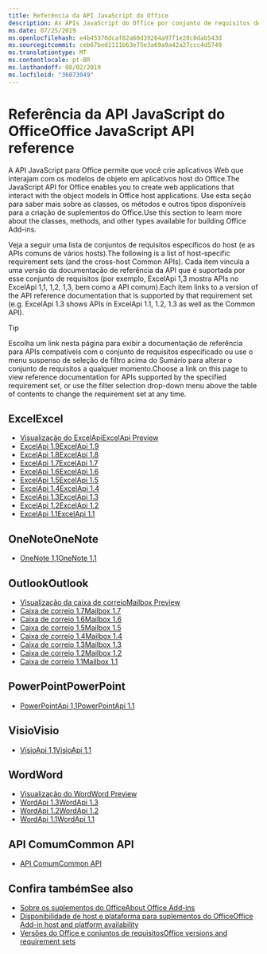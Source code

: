 ```yaml
---
title: Referência da API JavaScript do Office
description: As APIs JavaScript do Office por conjunto de requisitos de host
ms.date: 07/25/2019
ms.openlocfilehash: e4b45370dcaf82a60d39264a97f1e28c0dab543d
ms.sourcegitcommit: ceb67bed1111b63e75e3a69a9a42a27ccc4d5749
ms.translationtype: MT
ms.contentlocale: pt-BR
ms.lasthandoff: 08/02/2019
ms.locfileid: "36073049"
---
```

# <a name="office-javascript-api-reference"></a><span data-ttu-id="5f34a-103">Referência da API JavaScript do Office</span><span class="sxs-lookup"><span data-stu-id="5f34a-103">Office JavaScript API reference</span></span>

<span data-ttu-id="5f34a-104">A API JavaScript para Office permite que você crie aplicativos Web que interajam com os modelos de objeto em aplicativos host do Office.</span><span class="sxs-lookup"><span data-stu-id="5f34a-104">The JavaScript API for Office enables you to create web applications that interact with the object models in Office host applications.</span></span> <span data-ttu-id="5f34a-105">Use esta seção para saber mais sobre as classes, os métodos e outros tipos disponíveis para a criação de suplementos do Office.</span><span class="sxs-lookup"><span data-stu-id="5f34a-105">Use this section to learn more about the classes, methods, and other types available for building Office Add-ins.</span></span>

<span data-ttu-id="5f34a-106">Veja a seguir uma lista de conjuntos de requisitos específicos do host (e as APIs comuns de vários hosts).</span><span class="sxs-lookup"><span data-stu-id="5f34a-106">The following is a list of host-specific requirement sets (and the cross-host Common APIs).</span></span> <span data-ttu-id="5f34a-107">Cada item vincula a uma versão da documentação de referência da API que é suportada por esse conjunto de requisitos (por exemplo, ExcelApi 1,3 mostra APIs no ExcelApi 1,1, 1,2, 1,3, bem como a API comum).</span><span class="sxs-lookup"><span data-stu-id="5f34a-107">Each item links to a version of the API reference documentation that is supported by that requirement set (e.g. ExcelApi 1.3 shows APIs in ExcelApi 1.1, 1.2, 1.3 as well as the Common API).</span></span>

> [!TIP]
> <span data-ttu-id="5f34a-108">Escolha um link nesta página para exibir a documentação de referência para APIs compatíveis com o conjunto de requisitos especificado ou use o menu suspenso de seleção de filtro acima do Sumário para alterar o conjunto de requisitos a qualquer momento.</span><span class="sxs-lookup"><span data-stu-id="5f34a-108">Choose a link on this page to view reference documentation for APIs supported by the specified requirement set, or use the filter selection drop-down menu above the table of contents to change the requirement set at any time.</span></span>

## <a name="excel"></a><span data-ttu-id="5f34a-109">Excel</span><span class="sxs-lookup"><span data-stu-id="5f34a-109">Excel</span></span>

- [<span data-ttu-id="5f34a-110">Visualização do ExcelApi</span><span class="sxs-lookup"><span data-stu-id="5f34a-110">ExcelApi Preview</span></span>](/javascript/api/excel?view=excel-js-preview)
- [<span data-ttu-id="5f34a-111">ExcelApi 1.9</span><span class="sxs-lookup"><span data-stu-id="5f34a-111">ExcelApi 1.9</span></span>](/javascript/api/excel?view=excel-js-1.9)
- [<span data-ttu-id="5f34a-112">ExcelApi 1.8</span><span class="sxs-lookup"><span data-stu-id="5f34a-112">ExcelApi 1.8</span></span>](/javascript/api/excel?view=excel-js-1.8)
- [<span data-ttu-id="5f34a-113">ExcelApi 1.7</span><span class="sxs-lookup"><span data-stu-id="5f34a-113">ExcelApi 1.7</span></span>](/javascript/api/excel?view=excel-js-1.7)
- [<span data-ttu-id="5f34a-114">ExcelApi 1.6</span><span class="sxs-lookup"><span data-stu-id="5f34a-114">ExcelApi 1.6</span></span>](/javascript/api/excel?view=excel-js-1.6)
- [<span data-ttu-id="5f34a-115">ExcelApi 1.5</span><span class="sxs-lookup"><span data-stu-id="5f34a-115">ExcelApi 1.5</span></span>](/javascript/api/excel?view=excel-js-1.5)
- [<span data-ttu-id="5f34a-116">ExcelApi 1.4</span><span class="sxs-lookup"><span data-stu-id="5f34a-116">ExcelApi 1.4</span></span>](/javascript/api/excel?view=excel-js-1.4)
- [<span data-ttu-id="5f34a-117">ExcelApi 1.3</span><span class="sxs-lookup"><span data-stu-id="5f34a-117">ExcelApi 1.3</span></span>](/javascript/api/excel?view=excel-js-1.3)
- [<span data-ttu-id="5f34a-118">ExcelApi 1.2</span><span class="sxs-lookup"><span data-stu-id="5f34a-118">ExcelApi 1.2</span></span>](/javascript/api/excel?view=excel-js-1.2)
- [<span data-ttu-id="5f34a-119">ExcelApi 1.1</span><span class="sxs-lookup"><span data-stu-id="5f34a-119">ExcelApi 1.1</span></span>](/javascript/api/excel?view=excel-js-1.1)

## <a name="onenote"></a><span data-ttu-id="5f34a-120">OneNote</span><span class="sxs-lookup"><span data-stu-id="5f34a-120">OneNote</span></span>

- [<span data-ttu-id="5f34a-121">OneNote 1,1</span><span class="sxs-lookup"><span data-stu-id="5f34a-121">OneNote 1.1</span></span>](/javascript/api/onenote?view=onenote-js-1.1)

## <a name="outlook"></a><span data-ttu-id="5f34a-122">Outlook</span><span class="sxs-lookup"><span data-stu-id="5f34a-122">Outlook</span></span>

- [<span data-ttu-id="5f34a-123">Visualização da caixa de correio</span><span class="sxs-lookup"><span data-stu-id="5f34a-123">Mailbox Preview</span></span>](/javascript/api/outlook?view=outlook-js-preview)
- [<span data-ttu-id="5f34a-124">Caixa de correio 1.7</span><span class="sxs-lookup"><span data-stu-id="5f34a-124">Mailbox 1.7</span></span>](/javascript/api/outlook?view=outlook-js-1.7)
- [<span data-ttu-id="5f34a-125">Caixa de correio 1.6</span><span class="sxs-lookup"><span data-stu-id="5f34a-125">Mailbox 1.6</span></span>](/javascript/api/outlook?view=outlook-js-1.6)
- [<span data-ttu-id="5f34a-126">Caixa de correio 1.5</span><span class="sxs-lookup"><span data-stu-id="5f34a-126">Mailbox 1.5</span></span>](/javascript/api/outlook?view=outlook-js-1.5)
- [<span data-ttu-id="5f34a-127"> Caixa de correio 1.4</span><span class="sxs-lookup"><span data-stu-id="5f34a-127">Mailbox 1.4</span></span>](/javascript/api/outlook?view=outlook-js-1.4)
- [<span data-ttu-id="5f34a-128"> Caixa de correio 1.3</span><span class="sxs-lookup"><span data-stu-id="5f34a-128">Mailbox 1.3</span></span>](/javascript/api/outlook?view=outlook-js-1.3)
- [<span data-ttu-id="5f34a-129">Caixa de correio 1.2</span><span class="sxs-lookup"><span data-stu-id="5f34a-129">Mailbox 1.2</span></span>](/javascript/api/outlook?view=outlook-js-1.2)
- [<span data-ttu-id="5f34a-130"> Caixa de correio 1.1</span><span class="sxs-lookup"><span data-stu-id="5f34a-130">Mailbox 1.1</span></span>](/javascript/api/outlook?view=outlook-js-1.1)

## <a name="powerpoint"></a><span data-ttu-id="5f34a-131">PowerPoint</span><span class="sxs-lookup"><span data-stu-id="5f34a-131">PowerPoint</span></span>

- [<span data-ttu-id="5f34a-132">PowerPointApi 1,1</span><span class="sxs-lookup"><span data-stu-id="5f34a-132">PowerPointApi 1.1</span></span>](/javascript/api/powerpoint?view=powerpoint-js-1.1)

## <a name="visio"></a><span data-ttu-id="5f34a-133">Visio</span><span class="sxs-lookup"><span data-stu-id="5f34a-133">Visio</span></span>

- [<span data-ttu-id="5f34a-134">VisioApi 1,1</span><span class="sxs-lookup"><span data-stu-id="5f34a-134">VisioApi 1.1</span></span>](/javascript/api/visio?view=visio-js-1.1)

## <a name="word"></a><span data-ttu-id="5f34a-135">Word</span><span class="sxs-lookup"><span data-stu-id="5f34a-135">Word</span></span>

- [<span data-ttu-id="5f34a-136">Visualização do Word</span><span class="sxs-lookup"><span data-stu-id="5f34a-136">Word Preview</span></span>](/javascript/api/word?view=word-js-preview)
- [<span data-ttu-id="5f34a-137">WordApi 1.3</span><span class="sxs-lookup"><span data-stu-id="5f34a-137">WordApi 1.3</span></span>](/javascript/api/word?view=word-js-1.3)
- [<span data-ttu-id="5f34a-138">WordApi 1.2</span><span class="sxs-lookup"><span data-stu-id="5f34a-138">WordApi 1.2</span></span>](/javascript/api/word?view=word-js-1.2)
- [<span data-ttu-id="5f34a-139">WordApi 1.1</span><span class="sxs-lookup"><span data-stu-id="5f34a-139">WordApi 1.1</span></span>](/javascript/api/word?view=word-js-1.1)

## <a name="common-api"></a><span data-ttu-id="5f34a-140">API Comum</span><span class="sxs-lookup"><span data-stu-id="5f34a-140">Common API</span></span>

- [<span data-ttu-id="5f34a-141">API Comum</span><span class="sxs-lookup"><span data-stu-id="5f34a-141">Common API</span></span>](/javascript/api/office?view=common-js)

## <a name="see-also"></a><span data-ttu-id="5f34a-142">Confira também</span><span class="sxs-lookup"><span data-stu-id="5f34a-142">See also</span></span>

- [<span data-ttu-id="5f34a-143">Sobre os suplementos do Office</span><span class="sxs-lookup"><span data-stu-id="5f34a-143">About Office Add-ins</span></span>](/office/dev/add-ins/overview)
- [<span data-ttu-id="5f34a-144">Disponibilidade de host e plataforma para suplementos do Office</span><span class="sxs-lookup"><span data-stu-id="5f34a-144">Office Add-in host and platform availability</span></span>](/office/dev/add-ins/overview/office-add-in-availability)
- [<span data-ttu-id="5f34a-145">Versões do Office e conjuntos de requisitos</span><span class="sxs-lookup"><span data-stu-id="5f34a-145">Office versions and requirement sets</span></span>](/office/dev/add-ins/develop/office-versions-and-requirement-sets)
